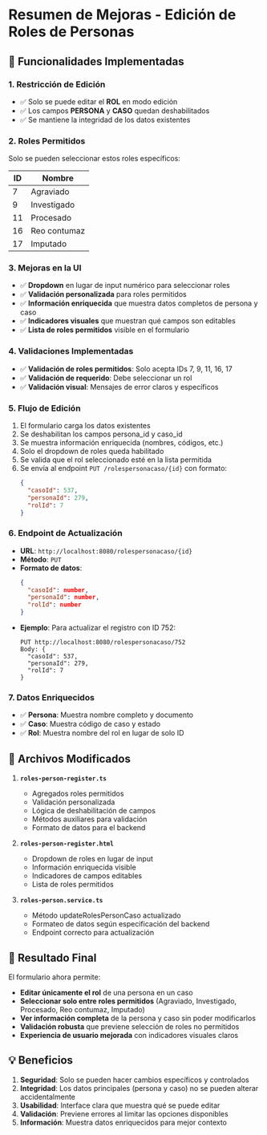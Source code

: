 # Resumen de Mejoras - Edición de Roles de Personas

## 🎯 Funcionalidades Implementadas

### 1. **Restricción de Edición**
- ✅ Solo se puede editar el **ROL** en modo edición
- ✅ Los campos **PERSONA** y **CASO** quedan deshabilitados
- ✅ Se mantiene la integridad de los datos existentes

### 2. **Roles Permitidos**
Solo se pueden seleccionar estos roles específicos:

| ID | Nombre |
|----|---------|
| 7  | Agraviado |
| 9  | Investigado |
| 11 | Procesado |
| 16 | Reo contumaz |
| 17 | Imputado |

### 3. **Mejoras en la UI**
- ✅ **Dropdown** en lugar de input numérico para seleccionar roles
- ✅ **Validación personalizada** para roles permitidos
- ✅ **Información enriquecida** que muestra datos completos de persona y caso
- ✅ **Indicadores visuales** que muestran qué campos son editables
- ✅ **Lista de roles permitidos** visible en el formulario

### 4. **Validaciones Implementadas**
- ✅ **Validación de roles permitidos**: Solo acepta IDs 7, 9, 11, 16, 17
- ✅ **Validación de requerido**: Debe seleccionar un rol
- ✅ **Validación visual**: Mensajes de error claros y específicos

### 5. **Flujo de Edición**
1. El formulario carga los datos existentes
2. Se deshabilitan los campos persona_id y caso_id
3. Se muestra información enriquecida (nombres, códigos, etc.)
4. Solo el dropdown de roles queda habilitado
5. Se valida que el rol seleccionado esté en la lista permitida
6. Se envía al endpoint `PUT /rolespersonacaso/{id}` con formato:
   ```json
   {
     "casoId": 537,
     "personaId": 279,
     "rolId": 7
   }
   ```

### 6. **Endpoint de Actualización**
- **URL**: `http://localhost:8080/rolespersonacaso/{id}`
- **Método**: `PUT`
- **Formato de datos**:
  ```json
  {
    "casoId": number,
    "personaId": number,
    "rolId": number
  }
  ```
- **Ejemplo**: Para actualizar el registro con ID 752:
  ```
  PUT http://localhost:8080/rolespersonacaso/752
  Body: {
    "casoId": 537,
    "personaId": 279,
    "rolId": 7
  }
  ```

### 7. **Datos Enriquecidos**
- ✅ **Persona**: Muestra nombre completo y documento
- ✅ **Caso**: Muestra código de caso y estado
- ✅ **Rol**: Muestra nombre del rol en lugar de solo ID

## 🔧 Archivos Modificados

1. **`roles-person-register.ts`**
   - Agregados roles permitidos
   - Validación personalizada
   - Lógica de deshabilitación de campos
   - Métodos auxiliares para validación
   - Formato de datos para el backend

2. **`roles-person-register.html`**
   - Dropdown de roles en lugar de input
   - Información enriquecida visible
   - Indicadores de campos editables
   - Lista de roles permitidos

3. **`roles-person.service.ts`**
   - Método updateRolesPersonCaso actualizado
   - Formateo de datos según especificación del backend
   - Endpoint correcto para actualización

## 🚀 Resultado Final

El formulario ahora permite:
- **Editar únicamente el rol** de una persona en un caso
- **Seleccionar solo entre roles permitidos** (Agraviado, Investigado, Procesado, Reo contumaz, Imputado)
- **Ver información completa** de la persona y caso sin poder modificarlos
- **Validación robusta** que previene selección de roles no permitidos
- **Experiencia de usuario mejorada** con indicadores visuales claros

## 💡 Beneficios

1. **Seguridad**: Solo se pueden hacer cambios específicos y controlados
2. **Integridad**: Los datos principales (persona y caso) no se pueden alterar accidentalmente
3. **Usabilidad**: Interface clara que muestra qué se puede editar
4. **Validación**: Previene errores al limitar las opciones disponibles
5. **Información**: Muestra datos enriquecidos para mejor contexto

